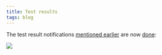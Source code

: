 ```yaml
---
title: Test results
tags: blog
---
```


The test result notifications [mentioned earlier](http://wincent.dev/a/about/wincent/weblog/archives/2007/04/test_process_im.php) are now [done](http://wincent.dev/a/about/wincent/weblog/svn-log/archives/2007/04/wotest_r156_2_items_changed.php):

![](/system/images/legacy/growl-notifications.png)
